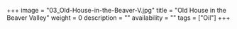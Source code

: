 +++
image = "03_Old-House-in-the-Beaver-V.jpg"
title = "Old House in the Beaver Valley"
weight = 0
description = ""
availability = ""
tags = ["Oil"]
+++
